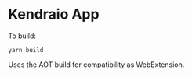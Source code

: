 # Kendraio App

To build:

    yarn build
    
Uses the AOT build for compatibility as WebExtension.


